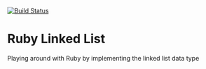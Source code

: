 [![Build Status](https://travis-ci.org/SkippyZA/ruby-linked-list.svg?branch=master)](https://travis-ci.org/SkippyZA/ruby-linked-list)

# Ruby Linked List

Playing around with Ruby by implementing the linked list data type
